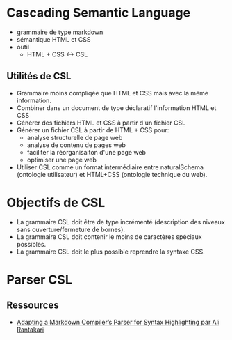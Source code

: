 # Cascading Semantic Language

  - grammaire de type markdown
  - sémantique HTML et CSS
  - outil
    - HTML + CSS <-> CSL

## Utilités de CSL

  - Grammaire moins compliqée que HTML et CSS mais avec la même information.
  - Combiner dans un document de type déclaratif l'information HTML et CSS
  - Générer des fichiers HTML et CSS à partir d'un fichier CSL
  - Générer un fichier CSL à partir de HTML + CSS pour:
    - analyse structurelle de page web
    - analyse de contenu de pages web
    - faciliter la réorganisaiton d'une page web
    - optimiser une page web
  - Utiliser CSL comme un format intermédiaire entre naturalSchema (ontologie utilisateur) et HTML+CSS (ontologie technique du web).


# Objectifs de CSL

  - La grammaire CSL doit être de type incrémenté (description des niveaux sans ouverture/fermeture de bornes).
  - La grammaire CSL doit contenir le moins de caractères spéciaux possibles.
  - La grammaire CSL doit le plus possible reprendre la syntaxe CSS.


# Parser CSL


## Ressources

  - [Adapting a Markdown Compiler’s Parser for Syntax Highlighting par Ali Rantakari](http://hasseg.org/peg-markdown-highlight/peg-markdown-highlight.pdf)
